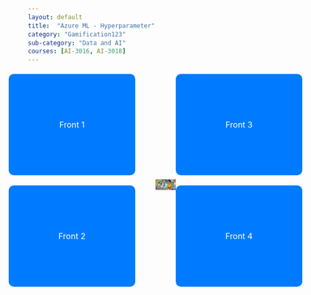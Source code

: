 ```yaml
---
layout: default
title:  "Azure ML - Hyperparameter"
category: "Gamification123"
sub-category: "Data and AI"
courses: [AI-3016, AI-3018]
---
```

<div class="custom-container">
    <div class="card-container">
        <div class="card" onclick="flipCard(this)">
            <div class="card-front">Front 1</div>
            <div class="card-back">Back 1</div>
        </div>
        <div class="card" onclick="flipCard(this)">
            <div class="card-front">Front 2</div>
            <div class="card-back">Back 2</div>
        </div>
    </div>
    <a href="./images/ai2.png">
        <img src="./images/ai2.png" alt="Alex is joined by a team of sidekicks" class="center-image">
    </a>
    <div class="card-container">
        <div class="card" onclick="flipCard(this)">
            <div class="card-front">Front 3</div>
            <div class="card-back">Back 3</div>
        </div>
        <div class="card" onclick="flipCard(this)">
            <div class="card-front">Front 4</div>
            <div class="card-back">Back 4</div>
        </div>
    </div>
</div>

<style>
.custom-container {
    display: flex;
    align-items: center;
    justify-content: center;
    margin-top: 20px; /* Adjust as needed to fit your layout */
}

.card-container {
    display: flex;
    flex-direction: column;
    margin: 0 20px;
}

.card {
    width: 250px;
    height: 200px;
    perspective: 1000px;
    margin-bottom: 20px;
    position: relative;
    cursor: pointer;
}

.card-front, .card-back {
    width: 100%;
    height: 100%;
    position: absolute;
    backface-visibility: hidden;
    display: flex;
    justify-content: center;
    align-items: center;
    font-size: 16px;
    color: white;
    border-radius: 10px;
    transition: transform 0.6s;
}

.card-front {
    background-color: #007bff;
}

.card-back {
    background-color: #28a745;
    transform: rotateY(180deg);
}

.card.flipped .card-front {
    transform: rotateY(180deg);
}

.card.flipped .card-back {
    transform: rotateY(360deg);
}

.center-image {
    width: 500px;
    height: auto;
    margin: 0 20px;
}
</style>

<script>
function flipCard(card) {
    card.classList.toggle('flipped');
}
</script>
